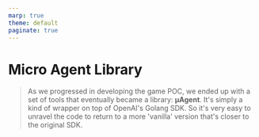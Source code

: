 ```yaml
---
marp: true
theme: default
paginate: true
---
```

# Micro Agent Library

> As we progressed in developing the game POC, we ended up with a set of tools that eventually became a library: **µAgent**. It's simply a kind of wrapper on top of OpenAI's Golang SDK. So it's very easy to unravel the code to return to a more 'vanilla' version that's closer to the original SDK.